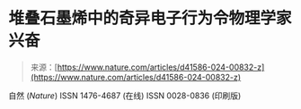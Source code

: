 <!--yml

category: 未分类

date: 2024-05-29 12:41:19

-->

# 堆叠石墨烯中的奇异电子行为令物理学家兴奋

> 来源：[https://www.nature.com/articles/d41586-024-00832-z](https://www.nature.com/articles/d41586-024-00832-z)

自然 (*Nature*) ISSN 1476-4687 (在线) ISSN 0028-0836 (印刷版)
